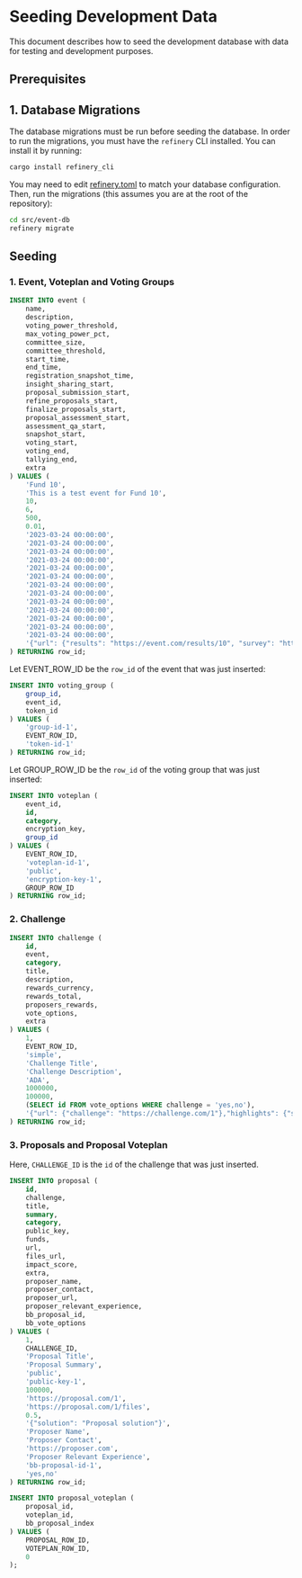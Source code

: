 # Seeding Development Data

This document describes how to seed the development database with data for testing and development purposes.

## Prerequisites

## 1. Database Migrations

The database migrations must be run before seeding the database.
In order to run the migrations, you must have the `refinery` CLI installed. You can install it by running:

```bash
cargo install refinery_cli
```

You may need to edit [refinery.toml](../../../../../src/event-db/refinery.toml) to match your database configuration.
Then, run the migrations (this assumes you are at the root of the repository):

```bash
cd src/event-db
refinery migrate
```

## Seeding

### 1. Event, Voteplan and Voting Groups

```sql
INSERT INTO event (
    name,
    description,
    voting_power_threshold,
    max_voting_power_pct,
    committee_size,
    committee_threshold,
    start_time,
    end_time,
    registration_snapshot_time,
    insight_sharing_start,
    proposal_submission_start,
    refine_proposals_start,
    finalize_proposals_start,
    proposal_assessment_start,
    assessment_qa_start,
    snapshot_start,
    voting_start,
    voting_end,
    tallying_end,
    extra
) VALUES (
    'Fund 10',
    'This is a test event for Fund 10',
    10,
    6,
    500,
    0.01,
    '2023-03-24 00:00:00',
    '2021-03-24 00:00:00',
    '2021-03-24 00:00:00',
    '2021-03-24 00:00:00',
    '2021-03-24 00:00:00',
    '2021-03-24 00:00:00',
    '2021-03-24 00:00:00',
    '2021-03-24 00:00:00',
    '2021-03-24 00:00:00',
    '2021-03-24 00:00:00',
    '2021-03-24 00:00:00',
    '2021-03-24 00:00:00',
    '2021-03-24 00:00:00',
    '{"url": {"results": "https://event.com/results/10", "survey": "https://event.com/survey/10"}}'
) RETURNING row_id;
```

Let EVENT_ROW_ID be the `row_id` of the event that was just inserted:

```sql
INSERT INTO voting_group (
    group_id,
    event_id,
    token_id
) VALUES (
    'group-id-1',
    EVENT_ROW_ID,
    'token-id-1'
) RETURNING row_id;
```

Let GROUP_ROW_ID be the `row_id` of the voting group that was just inserted:

```sql
INSERT INTO voteplan (
    event_id,
    id,
    category,
    encryption_key,
    group_id
) VALUES (
    EVENT_ROW_ID,
    'voteplan-id-1',
    'public',
    'encryption-key-1',
    GROUP_ROW_ID
) RETURNING row_id;
```

### 2. Challenge

```sql
INSERT INTO challenge (
    id,
    event,
    category,
    title,
    description,
    rewards_currency,
    rewards_total,
    proposers_rewards,
    vote_options,
    extra
) VALUES (
    1,
    EVENT_ROW_ID,
    'simple',
    'Challenge Title',
    'Challenge Description',
    'ADA',
    1000000,
    100000,
    (SELECT id FROM vote_options WHERE challenge = 'yes,no'),
    '{"url": {"challenge": "https://challenge.com/1"},"highlights": {"sponsor": "Highlight sponsor 1"}}'
) RETURNING row_id;
```

### 3. Proposals and Proposal Voteplan

Here, `CHALLENGE_ID` is the `id` of the challenge that was just inserted.

```sql
INSERT INTO proposal (
    id,
    challenge,
    title,
    summary,
    category,
    public_key,
    funds,
    url,
    files_url,
    impact_score,
    extra,
    proposer_name,
    proposer_contact,
    proposer_url,
    proposer_relevant_experience,
    bb_proposal_id,
    bb_vote_options
) VALUES (
    1,
    CHALLENGE_ID,
    'Proposal Title',
    'Proposal Summary',
    'public',
    'public-key-1',
    100000,
    'https://proposal.com/1',
    'https://proposal.com/1/files',
    0.5,
    '{"solution": "Proposal solution"}',
    'Proposer Name',
    'Proposer Contact',
    'https://proposer.com',
    'Proposer Relevant Experience',
    'bb-proposal-id-1',
    'yes,no'
) RETURNING row_id;
```

```sql
INSERT INTO proposal_voteplan (
    proposal_id,
    voteplan_id,
    bb_proposal_index
) VALUES (
    PROPOSAL_ROW_ID,
    VOTEPLAN_ROW_ID,
    0
);
```

